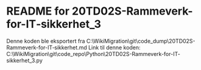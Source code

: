 # README for 20TD02S-Rammeverk-for-IT‐sikkerhet_3
Denne koden ble eksportert fra C:\WikiMigration\git\code_dump\20TD02S-Rammeverk-for-IT‐sikkerhet.md
Link til denne koden: C:\WikiMigration\git\code_repo\Python\20TD02S-Rammeverk-for-IT‐sikkerhet_3.py
